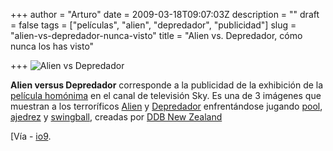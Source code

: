 +++
author = "Arturo"
date = 2009-03-18T09:07:03Z
description = ""
draft = false
tags = ["películas", "alien", "depredador", "publicidad"]
slug = "alien-vs-depredador-nunca-visto"
title = "Alien vs. Depredador, cómo nunca los has visto"

+++
![Alien vs Depredador](/images/import/160-alien-depredador.jpg)

**Alien versus Depredador** corresponde a la publicidad de la exhibición de la [película homónima](https://es.wikipedia.org/wiki/Alien_vs._Predator) en el canal de televisión Sky. Es una de 3 imágenes que muestran a los terroríficos [Alien](https://es.wikipedia.org/wiki/Alien,_el_octavo_pasajero) y [Depredador](https://es.wikipedia.org/wiki/Depredador_%28pel%C3%ADcula%29) enfrentándose jugando [pool](https://adsoftheworld.com/media/print/sky_tv_pool), [ajedrez](https://adsoftheworld.com/media/print/sky_tv_chess) y [swingball](https://adsoftheworld.com/media/print/sky_tv_swingball), creadas por [DDB New Zealand](https://www.ddb.co.nz/)

[Vía - [io9](https://io9.com/5171435/alien-versus-predator-game-night).
